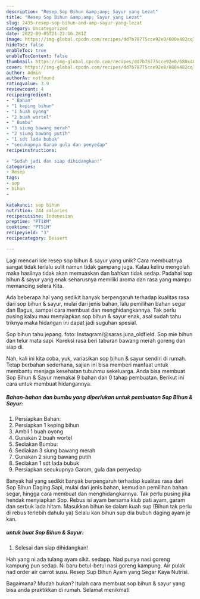 ```yaml
---
description: "Resep Sop Bihun &amp;amp; Sayur yang Lezat"
title: "Resep Sop Bihun &amp;amp; Sayur yang Lezat"
slug: 2435-resep-sop-bihun-and-amp-sayur-yang-lezat
category: Uncategorized
date: 2022-09-05T21:22:16.281Z
image: https://img-global.cpcdn.com/recipes/dd7b78775cce92e0/680x482cq70/sop-bihun-sayur-foto-resep-utama.jpg
hideToc: false
enableToc: true
enableTocContent: false
thumbnail: https://img-global.cpcdn.com/recipes/dd7b78775cce92e0/680x482cq70/sop-bihun-sayur-foto-resep-utama.jpg
cover: https://img-global.cpcdn.com/recipes/dd7b78775cce92e0/680x482cq70/sop-bihun-sayur-foto-resep-utama.jpg
author: Admin
authorAv: notfound
ratingvalue: 3.9
reviewcount: 4
recipeingredient:
- " Bahan"
- "1 keping bihun"
- "1 buah oyong"
- "2 buah wortel"
- " Bumbu"
- "3 siung bawang merah"
- "2 siung bawang putih"
- "1 sdt lada bubuk"
- "secukupnya Garam gula dan penyedap"
recipeinstructions:

- "Sudah jadi dan siap dihidangkan!"
categories:
- Resep
tags:
- sop
- bihun
- 

katakunci: sop bihun  
nutrition: 244 calories
recipecuisine: Indonesian
preptime: "PT18M"
cooktime: "PT51M"
recipeyield: "3"
recipecategory: Dessert

---
```





Lagi mencari ide resep sop bihun &amp; sayur yang unik? Cara membuatnya sangat tidak terlalu sulit namun tidak gampang juga. Kalau keliru mengolah maka hasilnya tidak akan memuaskan dan bahkan tidak sedap. Padahal sop bihun &amp; sayur yang enak seharusnya memiliki aroma dan rasa yang mampu memancing selera Kita.





Ada beberapa hal yang sedikit banyak berpengaruh terhadap kualitas rasa dari sop bihun &amp; sayur, mulai dari jenis bahan, lalu pemilihan bahan segar dan Bagus, sampai cara membuat dan menghidangkannya. Tak perlu pusing kalau mau menyiapkan sop bihun &amp; sayur enak,      asal sudah tahu triknya maka hidangan ini dapat jadi suguhan spesial.














Sop bihun tahu jepang. foto: Instagram/@saras.juna_oldfield. Sop mie bihun dan telur mata sapi. Koreksi rasa beri taburan bawang merah goreng dan siap di.






Nah, kali ini kita coba, yuk, variasikan sop bihun &amp; sayur sendiri di rumah. Tetap berbahan sederhana, sajian ini bisa memberi manfaat untuk membantu menjaga kesehatan tubuhmu sekeluarga. Anda bisa membuat Sop Bihun &amp; Sayur memakai 9 bahan dan 0 tahap pembuatan. Berikut ini cara untuk membuat hidangannya.

<!--inarticleads1-->

##### Bahan-bahan dan bumbu yang diperlukan untuk pembuatan Sop Bihun &amp; Sayur:

1. Persiapkan  Bahan:
1. Persiapkan 1 keping bihun
1. Ambil 1 buah oyong
1. Gunakan 2 buah wortel
1. Sediakan  Bumbu:
1. Sediakan 3 siung bawang merah
1. Gunakan 2 siung bawang putih
1. Sediakan 1 sdt lada bubuk
1. Persiapkan secukupnya Garam, gula dan penyedap


Banyak hal yang sedikit banyak berpengaruh terhadap kualitas rasa dari Sop Bihun Daging Sapi, mulai dari jenis bahan, kemudian pemilihan bahan segar, hingga cara membuat dan menghidangkannya. Tak perlu pusing jika hendak menyiapkan Sop. Rebus isi ayam bersama kiub pati ayam, garam dan serbuk lada hitam. Masukkan bihun ke dalam kuah sup (Bihun tak perlu di rebus terlebih dahulu ya) Selalu kan bihun sup dia bubuh daging ayam je kan. 

<!--inarticleads2-->

#####  untuk buat Sop Bihun &amp; Sayur:


1. Selesai dan siap dihidangkan!

Hah yang ni ada tulang ayam sikit. sedapp. Nad punya nasi goreng kampung pun sedap. Ni baru betul-betul nasi goreng kampung. Air pulak nad order air carrot susu. Resep Sup Bihun Ayam yang Segar Kaya Nutrisi. 

Bagaimana? Mudah bukan? Itulah cara membuat sop bihun &amp; sayur yang bisa anda praktikkan di rumah. Selamat menikmati
